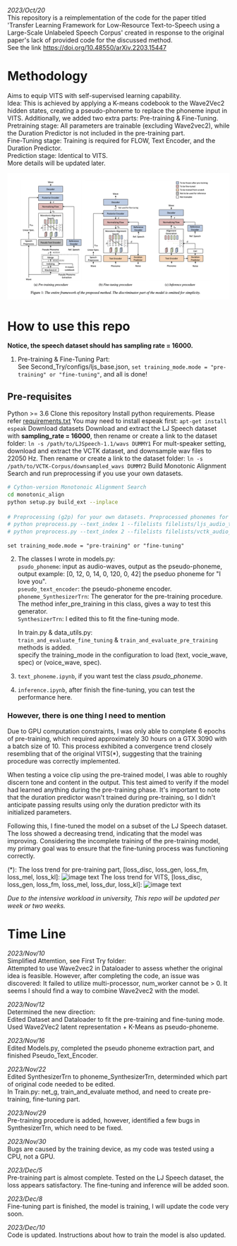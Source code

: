 *2023/Oct/20*\
This repository is a reimplementation of the code for the paper titled 'Transfer Learning Framework for Low-Resource Text-to-Speech using a Large-Scale Unlabeled Speech Corpus' created in response to the original paper's lack of provided code for the discussed method. \
See the link https://doi.org/10.48550/arXiv.2203.15447

# Methodology 
Aims to equip VITS with self-supervised learning capability.\
Idea: This is achieved by applying a K-means codebook to the Wave2Vec2 hidden states, creating a pseudo-phoneme to replace the phoneme input in VITS. Additionally, we added two extra parts: Pre-training & Fine-Tuning. \
Pretraining stage: All parameters are trainable (excluding Wave2vec2), while the Duration Predictor is not included in the pre-training part.\
Fine-Tuning stage: Training is required for FLOW, Text Encoder, and the Duration Predictor.\
Prediction stage: Identical to VITS.\
More details will be updated later.

![image text](https://github.com/Ezekiel-Zhao/vits/blob/main/Img_folder/model.png)

# How to use this repo 
**Notice, the speech dataset should has sampling rate = 16000.**
1. Pre-training & Fine-Tuning Part: \
  See Second_Try/configs/ljs_base.json, ```set training_mode.mode = "pre-training" or "fine-tuning"```, and all is done!

  ## Pre-requisites
  Python >= 3.6
  Clone this repository
  Install python requirements. Please refer [requirements.txt](requirements.txt)
      You may need to install espeak first: `apt-get install espeak`
  Download datasets
      Download and extract the LJ Speech dataset with **sampling_rate = 16000**, then rename or create a link to the dataset folder: `ln -s /path/to/LJSpeech-1.1/wavs DUMMY1`
      For mult-speaker setting, download and extract the VCTK dataset, and downsample wav files to 22050 Hz. Then rename or create a link to the dataset folder: `ln -s /path/to/VCTK-Corpus/downsampled_wavs DUMMY2`
  Build Monotonic Alignment Search and run preprocessing if you use your own datasets.
  ```sh
  # Cython-version Monotonoic Alignment Search
  cd monotonic_align
  python setup.py build_ext --inplace

  # Preprocessing (g2p) for your own datasets. Preprocessed phonemes for LJ Speech and VCTK have been already provided.
  # python preprocess.py --text_index 1 --filelists filelists/ljs_audio_text_train_filelist.txt filelists/ljs_audio_text_val_filelist.txt filelists/ljs_audio_text_test_filelist.txt 
  # python preprocess.py --text_index 2 --filelists filelists/vctk_audio_sid_text_train_filelist.txt filelists/vctk_audio_sid_text_val_filelist.txt filelists/vctk_audio_sid_text_test_filelist.txt
  ```
  ```set training_mode.mode = "pre-training" or "fine-tuning"```

2. The classes I wrote in models.py: \
   ```psudo_phoneme```: input as audio-waves, output as the pseudo-phoneme, output example: [0, 12, 0, 14, 0, 120, 0, 42] the pseduo phoneme for "I love you".\
   ```pseudo_text_encoder```: the pseudo-phoneme encoder. \
   ```phoneme_SynthesizerTrn```: The generator for the pre-training procedure. The method infer_pre_training in this class, gives a way to test this generator. \
   ```SynthesizerTrn```: I edited this to fit the fine-tuning mode. 

   In train.py & data_utils.py:\
   ```train_and_evaluate_fine_tuning``` & ```train_and_evaluate_pre_training``` methods is added.\
   specify the training_mode in the configuration to load (text, vocie_wave, spec) or (voice_wave, spec).

3. ```text_phoneme.ipynb```, if you want test the class *psudo_phoneme*. 
4. ```inference.ipynb```, after finish the fine-tuning, you can test the performance here.



### However, there is one thing I need to mention
Due to GPU computation constraints, I was only able to complete 6 epochs of pre-training, which required approximately 30 hours on a GTX 3090 with a batch size of 10. This process exhibited a convergence trend closely resembling that of the original VITS(*), suggesting that the training procedure was correctly implemented.

When testing a voice clip using the pre-trained model, I was able to roughly discern tone and content in the output. This test aimed to verify if the model had learned anything during the pre-training phase. It's important to note that the duration predictor wasn't trained during pre-training, so I didn't anticipate passing results using only the duration predictor with its initialized parameters.

Following this, I fine-tuned the model on a subset of the LJ Speech dataset. The loss showed a decreasing trend, indicating that the model was improving. Considering the incomplete training of the pre-training model, my primary goal was to ensure that the fine-tuning process was functioning correctly.

(*):
The loss trend for pre-training part, [loss_disc, loss_gen, loss_fm, loss_mel, loss_kl]:
![image text](https://github.com/Ezekiel-Zhao/vits/blob/main/Img_folder/pre-training.png)
The loss trend for VITS, [loss_disc, loss_gen, loss_fm, loss_mel, loss_dur, loss_kl]:
![image text](https://github.com/Ezekiel-Zhao/vits/blob/main/Img_folder/vits.png)





*Due to the intensive workload in university, This repo will be updated per week or two weeks.* 

# Time Line 

*2023/Nov/10* \
Simplified Attemtion, see First Try folder: \
Attempted to use Wave2vec2 in Dataloader to assess whether the original idea is feasible. However, after completing the code, an issue was discovered: It failed to utilize multi-processor, num_worker cannot be > 0. It seems I should find a way to combine Wave2vec2 with the model.

*2023/Nov/12* \
Determined the new direction: \
Edited Dataset and Dataloader to fit the pre-training and fine-tuning mode. \
Used Wave2Vec2 latent representation + K-Means as pseudo-phoneme.

*2023/Nov/16* \
Edited Models.py, completed the pseudo phoneme extraction part, and finished Pseudo_Text_Encoder.

*2023/Nov/22* \
Edited SynthesizerTrn to phoneme_SynthesizerTrn, determinded which part of original code needed to be edited.\
In Train.py: net_g, train_and_evaluate method, and need to create pre-training, fine-tuning part.

*2023/Nov/29* \
Pre-training procedure is added, however, identified a few bugs in SynthesizerTrn, which need to be fixed.

*2023/Nov/30* \
Bugs are caused by the training device, as my code was tested using a CPU, not a GPU.

*2023/Dec/5* \
Pre-training part is almost complete. Tested on the LJ Speech dataset, the loss appears satisfactory. The fine-tuning and inference will be added soon.

*2023/Dec/8* \
Fine-tuning part is finished, the model is training, I will update the code very soon.

*2023/Dec/10* \
Code is updated. Instructions about how to train the model is also updated. 
